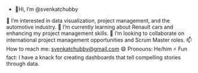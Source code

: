 - 👋Hi, I’m @svenkatchubby

👀 I’m interested in data visualization, project management, and the automotive industry.
🌱 I’m currently learning about Renault cars and enhancing my project management skills.
💞️ I’m looking to collaborate on international project management opportunities and Scrum Master roles.
📫 How to reach me: svenkatchubby@gmail.com
😄 Pronouns: He/him
⚡ Fun fact: I have a knack for creating dashboards that tell compelling stories through data.

<!---
svenkatchubby/svenkatchubby is a ✨ special ✨ repository because its `README.md` (this file) appears on your GitHub profile.
You can click the Preview link to take a look at your changes.
--->

